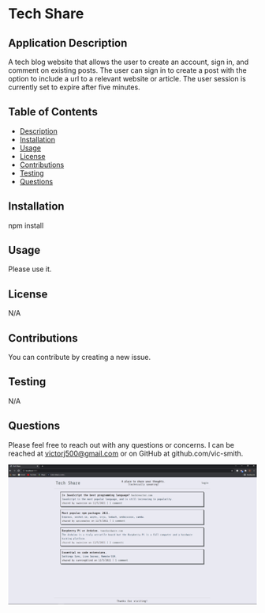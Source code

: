 # Tech Share

## Application Description
A tech blog website that allows the user to create an account, sign in, and comment on existing posts. The user can sign in to create a post with the option to include a url to a relevant website or article. The user session is currently set to expire after five minutes.


## Table of Contents
* [Description](#application-description)
* [Installation](#installation)
* [Usage](#usage)
* [License](#license)
* [Contributions](#contributions)
* [Testing](#testing)
* [Questions](#questions)

## Installation
npm install

## Usage
Please use it.

## License
N/A

## Contributions
You can contribute by creating a new issue.

## Testing
N/A

## Questions
Please feel free to reach out with any questions or concerns. I can be reached at victorj500@gmail.com or on GitHub at github.com/vic-smith.


![screenshot](tech-share.png)